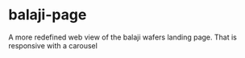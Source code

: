 # balaji-page
A more redefined web view of the balaji wafers landing page.
That is responsive with a carousel
